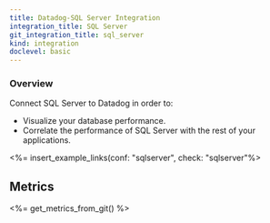 ```yaml
---
title: Datadog-SQL Server Integration
integration_title: SQL Server
git_integration_title: sql_server
kind: integration
doclevel: basic
---
```


### Overview

Connect SQL Server to Datadog in order to:

  * Visualize your database performance.
  * Correlate the performance of SQL Server with the rest of your applications.


<%= insert_example_links(conf: "sqlserver", check: "sqlserver"%>


## Metrics

<%= get_metrics_from_git() %>



